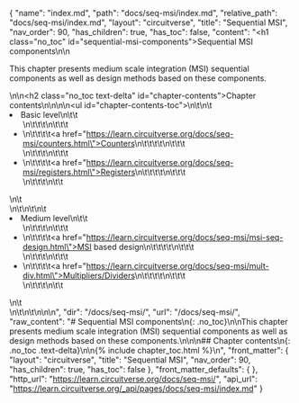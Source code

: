{
  "name": "index.md",
  "path": "docs/seq-msi/index.md",
  "relative_path": "docs/seq-msi/index.md",
  "layout": "circuitverse",
  "title": "Sequential MSI",
  "nav_order": 90,
  "has_children": true,
  "has_toc": false,
  "content": "<h1 class=\"no_toc\" id=\"sequential-msi-components\">Sequential MSI components</h1>\n\n<p>This chapter presents medium scale integration (MSI) sequential components as well as design methods based on these components.</p>\n\n<h2 class=\"no_toc text-delta\" id=\"chapter-contents\">Chapter contents</h2>\n\n<!-- -*- engine:django -*- -->\n\n<ul id=\"chapter-contents-toc\">\n\t\n\t<li>Basic level\n\t\t<ul>\n\t\t\t\n\t\t\t<li>\n\t\t\t\t<a href=\"https://learn.circuitverse.org/docs/seq-msi/counters.html\">Counters</a>\n\t\t\t\t\n\t\t\t</li>\n\t\t\t\n\t\t\t<li>\n\t\t\t\t<a href=\"https://learn.circuitverse.org/docs/seq-msi/registers.html\">Registers</a>\n\t\t\t\t\n\t\t\t</li>\n\t\t\t\n\t\t</ul>\n\t</li>\n\t\n\t\n\t<li>Medium level\n\t\t<ul>\n\t\t\t\n\t\t\t<li>\n\t\t\t\t<a href=\"https://learn.circuitverse.org/docs/seq-msi/msi-seq-design.html\">MSI based design</a>\n\t\t\t\t\n\t\t\t</li>\n\t\t\t\n\t\t\t<li>\n\t\t\t\t<a href=\"https://learn.circuitverse.org/docs/seq-msi/mult-div.html\">Multipliers/Dividers</a>\n\t\t\t\t\n\t\t\t</li>\n\t\t\t\n\t\t</ul>\n\t</li>\n\t\n\t\n</ul>\n\n",
  "dir": "/docs/seq-msi/",
  "url": "/docs/seq-msi/",
  "raw_content": "# Sequential MSI components\n{: .no_toc}\n\nThis chapter presents medium scale integration (MSI) sequential components as well as design methods based on these components.\n\n\n## Chapter contents\n{: .no_toc .text-delta}\n\n{% include chapter_toc.html %}\n",
  "front_matter": {
    "layout": "circuitverse",
    "title": "Sequential MSI",
    "nav_order": 90,
    "has_children": true,
    "has_toc": false
  },
  "front_matter_defaults": {
  },
  "http_url": "https://learn.circuitverse.org/docs/seq-msi/",
  "api_url": "https://learn.circuitverse.org/_api/pages/docs/seq-msi/index.md"
}